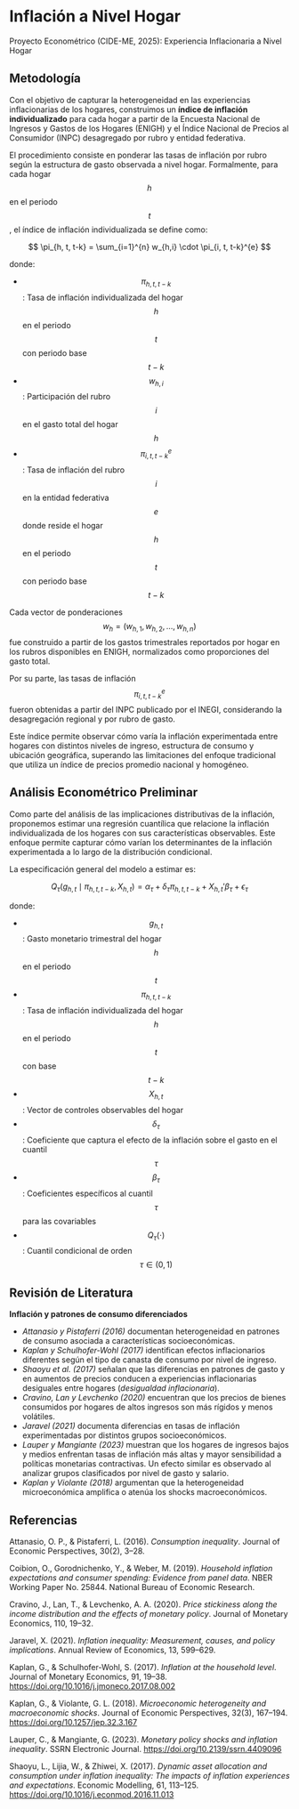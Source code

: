 # Inflación a Nivel Hogar

Proyecto Econométrico (CIDE-ME, 2025): Experiencia Inflacionaria a Nivel Hogar
  
## Metodología

Con el objetivo de capturar la heterogeneidad en las experiencias inflacionarias de los hogares, construimos un **índice de inflación individualizado** para cada hogar a partir de la Encuesta Nacional de Ingresos y Gastos de los Hogares (ENIGH) y el Índice Nacional de Precios al Consumidor (INPC) desagregado por rubro y entidad federativa.

El procedimiento consiste en ponderar las tasas de inflación por rubro según la estructura de gasto observada a nivel hogar. Formalmente, para cada hogar $$h$$ en el periodo $$t$$, el índice de inflación individualizada se define como:

$$
\pi_{h, t, t-k} = \sum_{i=1}^{n} w_{h,i} \cdot \pi_{i, t, t-k}^{e}
$$

donde:

- $$\pi_{h, t, t-k}$$: Tasa de inflación individualizada del hogar $$h$$ en el periodo $$t$$ con periodo base $$t-k$$
- $$w_{h,i}$$: Participación del rubro $$i$$ en el gasto total del hogar $$h$$
- $$\pi_{i, t, t-k}^{e}$$: Tasa de inflación del rubro $$i$$ en la entidad federativa $$e$$ donde reside el hogar $$h$$ en el periodo $$t$$ con periodo base $$t-k$$

Cada vector de ponderaciones $$w_{h} = (w_{h,1}, w_{h,2}, \dots, w_{h,n})$$ fue construido a partir de los gastos trimestrales reportados por hogar en los rubros disponibles en ENIGH, normalizados como proporciones del gasto total.

Por su parte, las tasas de inflación $$\pi_{i, t, t-k}^{e}$$ fueron obtenidas a partir del INPC publicado por el INEGI, considerando la desagregación regional y por rubro de gasto.

Este índice permite observar cómo varía la inflación experimentada entre hogares con distintos niveles de ingreso, estructura de consumo y ubicación geográfica, superando las limitaciones del enfoque tradicional que utiliza un índice de precios promedio nacional y homogéneo.


## Análisis Econométrico Preliminar

Como parte del análisis de las implicaciones distributivas de la inflación, proponemos estimar una regresión cuantílica que relacione la inflación individualizada de los hogares con sus características observables. Este enfoque permite capturar cómo varían los determinantes de la inflación experimentada a lo largo de la distribución condicional.

La especificación general del modelo a estimar es:

$$
Q_\tau(g_{h,t} \mid \pi_{h, t, t-k}, X_{h,t}) = \alpha_\tau + \delta_\tau \pi_{h, t, t-k} + X_{h,t}'\beta_\tau + \epsilon_\tau
$$

donde:

- $$g_{h,t}$$: Gasto monetario trimestral del hogar $$h$$ en el periodo $$t$$
- $$\pi_{h, t, t-k}$$: Tasa de inflación individualizada del hogar $$h$$ en el periodo $$t$$ con base $$t-k$$
- $$X_{h,t}$$: Vector de controles observables del hogar
- $$\delta_\tau$$: Coeficiente que captura el efecto de la inflación sobre el gasto en el cuantil $$\tau$$
- $$\beta_\tau$$: Coeficientes específicos al cuantil $$\tau$$ para las covariables
- $$Q_\tau(\cdot)$$: Cuantil condicional de orden $$\tau \in (0,1)$$


## Revisión de Literatura

**Inflación y patrones de consumo diferenciados**

- *Attanasio y Pistaferri (2016)* documentan heterogeneidad en patrones de consumo asociada a características socioeconómicas.
- *Kaplan y Schulhofer-Wohl (2017)* identifican efectos inflacionarios diferentes según el tipo de canasta de consumo por nivel de ingreso.
- *Shaoyu et al. (2017)* señalan que las diferencias en patrones de gasto y en aumentos de precios conducen a experiencias inflacionarias desiguales entre hogares (*desigualdad inflacionaria*).
- *Cravino, Lan y Levchenko (2020)* encuentran que los precios de bienes consumidos por hogares de altos ingresos son más rígidos y menos volátiles.
- *Jaravel (2021)* documenta diferencias en tasas de inflación experimentadas por distintos grupos socioeconómicos.
- *Lauper y Mangiante (2023)* muestran que los hogares de ingresos bajos y medios enfrentan tasas de inflación más altas y mayor sensibilidad a políticas monetarias contractivas. Un efecto similar es observado al analizar grupos clasificados por nivel de gasto y salario.
- *Kaplan y Violante (2018)* argumentan que la heterogeneidad microeconómica amplifica o atenúa los shocks macroeconómicos.

  
## Referencias

Attanasio, O. P., & Pistaferri, L. (2016). *Consumption inequality*. Journal of Economic Perspectives, 30(2), 3–28.

Coibion, O., Gorodnichenko, Y., & Weber, M. (2019). *Household inflation expectations and consumer spending: Evidence from panel data*. NBER Working Paper No. 25844. National Bureau of Economic Research.

Cravino, J., Lan, T., & Levchenko, A. A. (2020). *Price stickiness along the income distribution and the effects of monetary policy*. Journal of Monetary Economics, 110, 19–32.

Jaravel, X. (2021). *Inflation inequality: Measurement, causes, and policy implications*. Annual Review of Economics, 13, 599–629.

Kaplan, G., & Schulhofer-Wohl, S. (2017). *Inflation at the household level*. Journal of Monetary Economics, 91, 19–38. https://doi.org/10.1016/j.jmoneco.2017.08.002

Kaplan, G., & Violante, G. L. (2018). *Microeconomic heterogeneity and macroeconomic shocks*. Journal of Economic Perspectives, 32(3), 167–194. https://doi.org/10.1257/jep.32.3.167

Lauper, C., & Mangiante, G. (2023). *Monetary policy shocks and inflation inequality*. SSRN Electronic Journal. https://doi.org/10.2139/ssrn.4409096

Shaoyu, L., Lijia, W., & Zhiwei, X. (2017). *Dynamic asset allocation and consumption under inflation inequality: The impacts of inflation experiences and expectations*. Economic Modelling, 61, 113–125. https://doi.org/10.1016/j.econmod.2016.11.013
